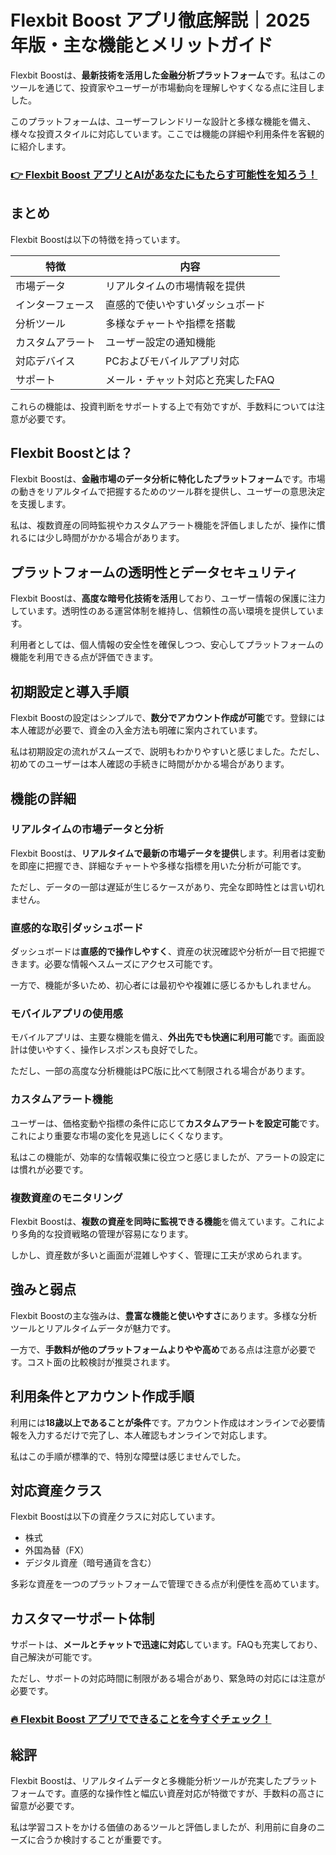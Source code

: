 # Flexbit Boost アプリ徹底解説｜2025年版・主な機能とメリットガイド
 

Flexbit Boostは、**最新技術を活用した金融分析プラットフォーム**です。私はこのツールを通じて、投資家やユーザーが市場動向を理解しやすくなる点に注目しました。  

このプラットフォームは、ユーザーフレンドリーな設計と多様な機能を備え、様々な投資スタイルに対応しています。ここでは機能の詳細や利用条件を客観的に紹介します。

### [👉  Flexbit Boost アプリとAIがあなたにもたらす可能性を知ろう！](https://tinyurl.com/269wdm4p)
## まとめ

Flexbit Boostは以下の特徴を持っています。  

| 特徴                 | 内容                                         |
|----------------------|----------------------------------------------|
| 市場データ           | リアルタイムの市場情報を提供                 |
| インターフェース     | 直感的で使いやすいダッシュボード             |
| 分析ツール           | 多様なチャートや指標を搭載                     |
| カスタムアラート     | ユーザー設定の通知機能                         |
| 対応デバイス         | PCおよびモバイルアプリ対応                     |
| サポート             | メール・チャット対応と充実したFAQ               |

これらの機能は、投資判断をサポートする上で有効ですが、手数料については注意が必要です。  

## Flexbit Boostとは？

Flexbit Boostは、**金融市場のデータ分析に特化したプラットフォーム**です。市場の動きをリアルタイムで把握するためのツール群を提供し、ユーザーの意思決定を支援します。  

私は、複数資産の同時監視やカスタムアラート機能を評価しましたが、操作に慣れるには少し時間がかかる場合があります。

## プラットフォームの透明性とデータセキュリティ

Flexbit Boostは、**高度な暗号化技術を活用**しており、ユーザー情報の保護に注力しています。透明性のある運営体制を維持し、信頼性の高い環境を提供しています。  

利用者としては、個人情報の安全性を確保しつつ、安心してプラットフォームの機能を利用できる点が評価できます。

## 初期設定と導入手順

Flexbit Boostの設定はシンプルで、**数分でアカウント作成が可能**です。登録には本人確認が必要で、資金の入金方法も明確に案内されています。  

私は初期設定の流れがスムーズで、説明もわかりやすいと感じました。ただし、初めてのユーザーは本人確認の手続きに時間がかかる場合があります。

## 機能の詳細

### リアルタイムの市場データと分析

Flexbit Boostは、**リアルタイムで最新の市場データを提供**します。利用者は変動を即座に把握でき、詳細なチャートや多様な指標を用いた分析が可能です。  

ただし、データの一部は遅延が生じるケースがあり、完全な即時性とは言い切れません。

### 直感的な取引ダッシュボード

ダッシュボードは**直感的で操作しやすく**、資産の状況確認や分析が一目で把握できます。必要な情報へスムーズにアクセス可能です。  

一方で、機能が多いため、初心者には最初やや複雑に感じるかもしれません。

### モバイルアプリの使用感

モバイルアプリは、主要な機能を備え、**外出先でも快適に利用可能**です。画面設計は使いやすく、操作レスポンスも良好でした。  

ただし、一部の高度な分析機能はPC版に比べて制限される場合があります。

### カスタムアラート機能

ユーザーは、価格変動や指標の条件に応じて**カスタムアラートを設定可能**です。これにより重要な市場の変化を見逃しにくくなります。  

私はこの機能が、効率的な情報収集に役立つと感じましたが、アラートの設定には慣れが必要です。

### 複数資産のモニタリング

Flexbit Boostは、**複数の資産を同時に監視できる機能**を備えています。これにより多角的な投資戦略の管理が容易になります。  

しかし、資産数が多いと画面が混雑しやすく、管理に工夫が求められます。

## 強みと弱点

Flexbit Boostの主な強みは、**豊富な機能と使いやすさ**にあります。多様な分析ツールとリアルタイムデータが魅力です。  

一方で、**手数料が他のプラットフォームよりやや高め**である点は注意が必要です。コスト面の比較検討が推奨されます。

## 利用条件とアカウント作成手順

利用には**18歳以上であることが条件**です。アカウント作成はオンラインで必要情報を入力するだけで完了し、本人確認もオンラインで対応します。  

私はこの手順が標準的で、特別な障壁は感じませんでした。

## 対応資産クラス

Flexbit Boostは以下の資産クラスに対応しています。  

- 株式  
- 外国為替（FX）  
- デジタル資産（暗号通貨を含む）  

多彩な資産を一つのプラットフォームで管理できる点が利便性を高めています。

## カスタマーサポート体制

サポートは、**メールとチャットで迅速に対応**しています。FAQも充実しており、自己解決が可能です。  

ただし、サポートの対応時間に制限がある場合があり、緊急時の対応には注意が必要です。

### [🔥 Flexbit Boost アプリでできることを今すぐチェック！](https://tinyurl.com/269wdm4p)
## 総評

Flexbit Boostは、リアルタイムデータと多機能分析ツールが充実したプラットフォームです。直感的な操作性と幅広い資産対応が特徴ですが、手数料の高さに留意が必要です。  

私は学習コストをかける価値のあるツールと評価しましたが、利用前に自身のニーズに合うか検討することが重要です。